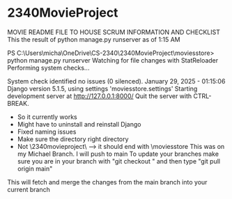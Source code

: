 # 2340MovieProject
MOVIE README FILE TO HOUSE SCRUM INFORMATION AND CHECKLIST
This the result of python manage.py runserver as of 1:15 AM

PS C:\Users\micha\OneDrive\CS-2340\2340MovieProject\moviesstore> python manage.py runserver
Watching for file changes with StatReloader
Performing system checks...

System check identified no issues (0 silenced).
January 29, 2025 - 01:15:06
Django version 5.1.5, using settings 'moviesstore.settings'
Starting development server at http://127.0.0.1:8000/
Quit the server with CTRL-BREAK.
- So it currently works
- Might have to uninstall and reinstall Django
- Fixed naming issues
- Make sure the directory right directory
- Not \2340movieproject\ --> it should end with \moviesstore
This was on my Michael Branch. I will push to main 
To update your branches make sure you are in your branch with "git checkout <YourName>" and
then type "git pull origin main"

This will fetch and merge the changes from the main branch into your current branch